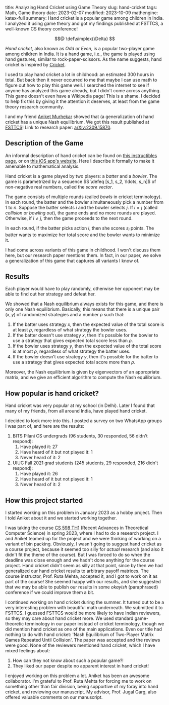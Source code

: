 title: Analyzing Hand Cricket using Game Theory
slug: hand-cricket
tags: Math, Game theory
date: 2023-02-07
modified: 2023-10-09
mathengine: katex-full
summary: Hand cricket is a popular game among children in India. I analyzed it using game theory and got my findings published at FSTTCS, a well-known CS theory conference!


$$@
\def\simplex{\Delta}
$$

*Hand cricket*, also known as *Odd or Even*, is a popular two-player game among children in India.
It is a hand game, i.e., the game is played using hand gestures, similar to rock-paper-scissors.
As the name suggests, hand cricket is inspired by [Cricket](https://en.wikipedia.org/wiki/Cricket).

I used to play hand cricket a lot in childhood: an estimated 300 hours in total.
But back then it never occurred to me that maybe I can use math to figure out how to play this game well.
I searched the internet to see if anyone has analyzed this game already,
but I didn't come across anything.
This game doesn't even have a Wikipedia page! This is a shame.
I decided to help fix this by giving it the attention it deserves,
at least from the game theory research community.

I and my friend [Aniket Murhekar](https://aniket2.web.illinois.edu/) showed that
(a generalization of) hand cricket has a unique Nash equilibrium.
We got this result published at [FSTTCS](https://www.fsttcs.org.in)!
Link to research paper: [arXiv:2309.15870](https://arxiv.org/abs/2309.15870).

## Description of the Game

An informal description of hand cricket can be found on
[this instructibles page](https://www.instructables.com/How-to-Play-Hand-Cricket/),
or on [this iOS app's website](https://theshubhamarya.github.io/HandCricket/).
Here I describe it formally to make it amenable to mathematical analysis.

Hand cricket is a game played by two players: a *batter* and a *bowler*.
The game is parametrized by a sequence $S \defeq [s_1, s_2, \ldots, s_n]$
of non-negative real numbers, called the *score vector*.

The game consists of multiple rounds (called *bowls* in cricket terminology).
In each round, the batter and the bowler simultaneously pick a number from $1$ to $n$.
Suppose the batter selects $i$ and the bowler selects $j$.
If $i = j$ (called *collision* or *bowling out*),
the game ends and no more rounds are played.
Otherwise, if $i \neq j$, then the game proceeds to the next round.

In each round, if the batter picks action $i$, then she scores $s_i$ points.
The batter wants to maximize her total score and the bowler wants to minimize it.

I had come across variants of this game in childhood. I won't discuss them here,
but our research paper mentions them. In fact, in our paper,
we solve a generalization of this game that captures all variants I know of.

## Results

Each player would have to play randomly, otherwise her opponent may be able to
find out her strategy and defeat her.

We showed that a Nash equilibrium always exists for this game, and there is only one Nash equilibrium.
Basically, this means that there is a unique pair $(x, y)$ of randomized strategies
and a number $\rho$ such that:

1.  If the batter uses strategy $x$, then the expected value of the total score is at least $\rho$,
    regardless of what strategy the bowler uses.
2.  If the batter doesn't use strategy $x$, then it's possible for the bowler to use a strategy
    that gives expected total score less than $\rho$.
3.  If the bowler uses strategy $y$, then the expected value of the total score is at most $\rho$,
    regardless of what strategy the batter uses.
4.  If the bowler doesn't use strategy $y$, then it's possible for the batter to use a strategy
    that gives expected total score more than $\rho$.

Moreover, the Nash equilibrium is given by eigenvectors of an appropriate matrix,
and we give an efficient algorithm to compute the Nash equilibrium.

## How popular is hand cricket?

Hand cricket was very popular at my school (in Delhi).
Later I found that many of my friends, from all around India, have played hand cricket.

I decided to look more into this. I posted a survey on two WhatsApp groups I was part of,
and here are the results:

1.  BITS Pilani CS undergrads (96 students, 30 responded, 56 didn't respond):
    1.  Have played it: 27
    2.  Have heard of it but not played it: 1
    3.  Never heard of it: 2
2.  UIUC Fall 2021 grad students (245 students, 29 responded, 216 didn't respond):
    1.  Have played it: 26
    2.  Have heard of it but not played it: 1
    3.  Never heard of it: 2

## How this project started

I started working on this problem in January 2023 as a hobby project.
Then I told Aniket about it and we started working together.

I was taking the course [CS 598 TH1](https://courses.illinois.edu/schedule/2023/spring/CS/598)
(Recent Advances in Theoretical Computer Science) in spring 2023, where I had to do a research project.
I and Aniket teamed up for the project and we were thinking of working on a variant of bin packing.
Obviously, I wasn't going to suggest hand cricket as a course project, because it seemed too
silly for *actual* research (and also it didn't fit the theme of the course).
But I was forced to do so when the deadline was close enough
and we hadn't done anything for the course project.
Hand cricket didn't seem as silly at that point, since by then we had
generalized our hand cricket results to arbitrary payoff matrices.
The course instructor, Prof. Ruta Mehta, accepted it, and I got to work on it as part of the course!
She seemed happy with our results, and she suggested that we may be able to
publish our results in some *okayish* (paraphrased) conference if we could improve them a bit.

I continued working on hand cricket during the summer.
It turned out to be a very interesting problem with beautiful math underneath.
We submitted it to FSTTCS. I guessed FSTTCS would be more likely to have Indian reviewers,
so they may care about hand cricket more.
We used standard game-theoretic terminology in our paper instead of cricket terminology,
though we did mention hand cricket as one of the main applications.
Even our title had nothing to do with hand cricket:
'Nash Equilibrium of Two-Player Matrix Games Repeated Until Collision'.
The paper was accepted and the reviews were good.
None of the reviewers mentioned hand cricket, which I have mixed feelings about:

1.  How can they not know about such a popular game?!
2.  They liked our paper despite no apparent interest in hand cricket!

I enjoyed working on this problem a lot. Aniket has been an awesome collaborator.
I'm grateful to Prof. Ruta Mehta for forcing me to work on something other than fair division,
being supportive of my foray into hand cricket, and reviewing our manuscript.
My advisor, Prof. Jugal Garg, also offered valuable comments on our manuscript.
